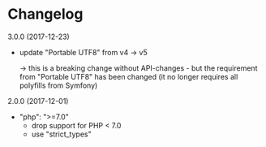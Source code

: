 Changelog
=========

3.0.0 (2017-12-23)

- update "Portable UTF8" from v4 -> v5

  -> this is a breaking change without API-changes - but the requirement
  from "Portable UTF8" has been changed (it no longer requires all polyfills from Symfony)


2.0.0 (2017-12-01)

- "php": ">=7.0" 
  * drop support for PHP < 7.0
  * use "strict_types"
